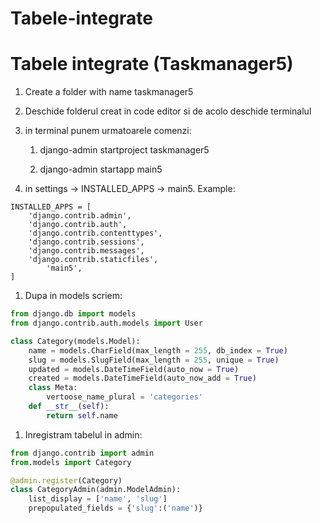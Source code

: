 # Tabele-integrate 

# Tabele integrate (Taskmanager5)

1. Create a folder with name taskmanager5
2. Deschide folderul creat in code editor si de acolo deschide terminalul
3. in terminal punem urmatoarele comenzi:
    
    1) django-admin startproject taskmanager5
    
    2) django-admin startapp main5
    
4. in settings → INSTALLED_APPS → main5. Example:

```
INSTALLED_APPS = [
    'django.contrib.admin',
    'django.contrib.auth',
    'django.contrib.contenttypes',
    'django.contrib.sessions',
    'django.contrib.messages',
    'django.contrib.staticfiles',
		'main5',
]
```

1. Dupa in models scriem:

```python
from django.db import models
from django.contrib.auth.models import User

class Category(models.Model):
    name = models.CharField(max_length = 255, db_index = True)
    slug = models.SlugField(max_length = 255, unique = True)
    updated = models.DateTimeField(auto_now = True)
    created = models.DateTimeField(auto_now_add = True)
    class Meta:
        vertoose_name_plural = 'categories'
    def __str__(self):
        return self.name
```

1. Inregistram tabelul in admin:

```python
from django.contrib import admin
from.models import Category

@admin.register(Category)
class CategoryAdmin(admin.ModelAdmin):
    list_display = ['name', 'slug']
    prepopulated_fields = {'slug':('name')}
```